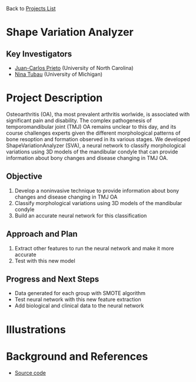 Back to [Projects List](../../README.md#ProjectsList)

# Shape Variation Analyzer

## Key Investigators

- [Juan-Carlos Prieto](https://github.com/juanprietob) (University of North Carolina)
- [Nina Tubau](https://github.com/ninatubau) (University of Michigan) 

# Project Description

Osteoarthritis (OA), tha most prevalent arthritis worlwide, is associated with significant pain and disability. The complex pathogenesis of temporomandibular joint (TMJ) OA remains unclear to this day, and its course challenges experts given the different morphological patterns of bone resoption and formation observed in its various stages. We developed ShapeVariationAnalyzer (SVA), a neural network to classify morphological variations using 3D models of the mandibular condyle that can provide information about bony changes and disease changing in TMJ OA.

## Objective

1. Develop a noninvasive technique to provide information about bony changes and disease changing in TMJ OA
2. Classify morphological variations using 3D models of the mandibular condyle
3. Build an accurate neural network for this classification

## Approach and Plan

1. Extract other features to run the neural network and make it more accurate
2. Test with this new model

## Progress and Next Steps

- Data generated for each group with SMOTE algorithm
- Test neural network with this new feature extraction
- Add biological and clinical data to the neural network

# Illustrations


# Background and References

<!--Use this space for information that may help people better understand your project, like links to papers, source code, or data.-->

- [Source code](https://github.com/DCBIA-OrthoLab/ShapeVariationAnalyzer)
